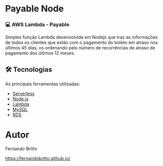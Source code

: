 # Payable Node

### 💻 AWS Lambda - Payable

Simples função Lambda desenvolvida em Nodejs que traz as informações de todos os clientes que estão com o pagamento do boleto em atraso nos últimos 45 dias, os ordenando pelo número de recorrências de atraso de pagamento dos últimos 12 meses.

## 🛠 Tecnologias

As principais ferramentas utilizadas:

- [Serverless][serverless]
- [Node.js][nodejs]
- [Lambda][lambda]
- [MySQL][mysql]
- [RDS][rds]




[serverless]: https://www.serverless.com/
[nodejs]: https://nodejs.org/
[lambda]: https://aws.amazon.com/pt/lambda/
[mysql]: https://www.mysql.com/
[rds]: https://aws.amazon.com/pt/rds/

[license]: https://opensource.org/licenses/MIT






# Autor

Fernando Britto

https://fernandobritto.github.io/
